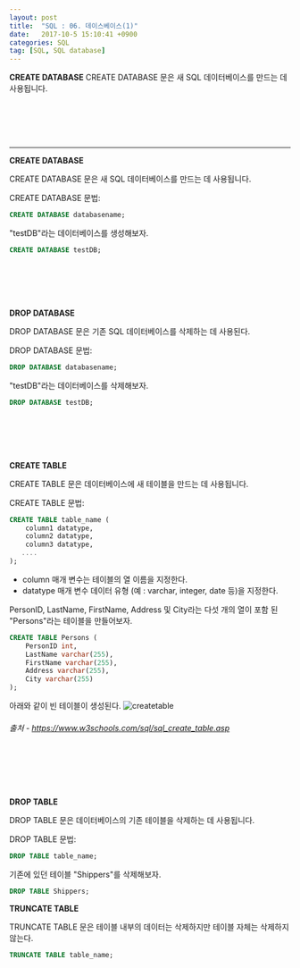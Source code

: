 ```yaml
---
layout: post
title:  "SQL : 06. 데이스베이스(1)"
date:   2017-10-5 15:10:41 +0900
categories: SQL
tag: [SQL, SQL database]
---
```


**CREATE DATABASE**
CREATE DATABASE 문은 새 SQL 데이터베이스를 만드는 데 사용됩니다.

<br><br><br><br>
<hr>

**CREATE DATABASE**

CREATE DATABASE 문은 새 SQL 데이터베이스를 만드는 데 사용됩니다.<br>

CREATE DATABASE 문법:

```sql
CREATE DATABASE databasename;
```

"testDB"라는 데이터베이스를 생성해보자.

```sql
CREATE DATABASE testDB;
```

<br><br><br><br>

**DROP DATABASE**

DROP DATABASE 문은 기존 SQL 데이터베이스를 삭제하는 데 사용된다.<br>

DROP DATABASE 문법:

```sql
DROP DATABASE databasename;
```

"testDB"라는 데이터베이스를 삭제해보자.

```sql
DROP DATABASE testDB;
```

<br><br><br><br>

**CREATE TABLE**

CREATE TABLE 문은 데이터베이스에 새 테이블을 만드는 데 사용됩니다.

CREATE TABLE 문법:

```sql
CREATE TABLE table_name (
    column1 datatype,
    column2 datatype,
    column3 datatype,
   ....
);
```

- column 매개 변수는 테이블의 열 이름을 지정한다.
- datatype 매개 변수 데이터 유형 (예 : varchar, integer, date 등)을 지정한다.

PersonID, LastName, FirstName, Address 및 City라는 다섯 개의 열이 포함 된 "Persons"라는 테이블을 만들어보자.

```sql
CREATE TABLE Persons (
    PersonID int,
    LastName varchar(255),
    FirstName varchar(255),
    Address varchar(255),
    City varchar(255)
);
```

아래와 같이 빈 테이블이 생성된다.
![createtable](../../../../assets/media/images/sql-DB-001/table00.png)
###### 출처 - https://www.w3schools.com/sql/sql_create_table.asp

<br><br><br><br>

**DROP TABLE**

DROP TABLE 문은 데이터베이스의 기존 테이블을 삭제하는 데 사용됩니다.

DROP TABLE 문법:

```sql
DROP TABLE table_name;
```

기존에 있던 테이블 "Shippers"를 삭제해보자.

```sql
DROP TABLE Shippers;
```

**TRUNCATE TABLE**

TRUNCATE TABLE 문은 테이블 내부의 데이터는 삭제하지만 테이블 자체는 삭제하지 않는다.

```sql
TRUNCATE TABLE table_name;
```

<br><br><br><br>
